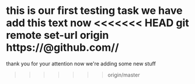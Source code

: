 this is our first testing task
we have add this text now
<<<<<<< HEAD
git remote set-url origin https://<token>@github.com/<username>/<repo>
=======
thank you for your attention
now we're adding some new stuff

>>>>>>> origin/master
